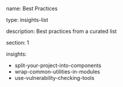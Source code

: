 name: Best Practices

type: insights-list

description: Best practices from a curated list

section: 1

insights:
   - split-your-project-into-components
   - wrap-common-utilities-in-modules
   - use-vulnerability-checking-tools

